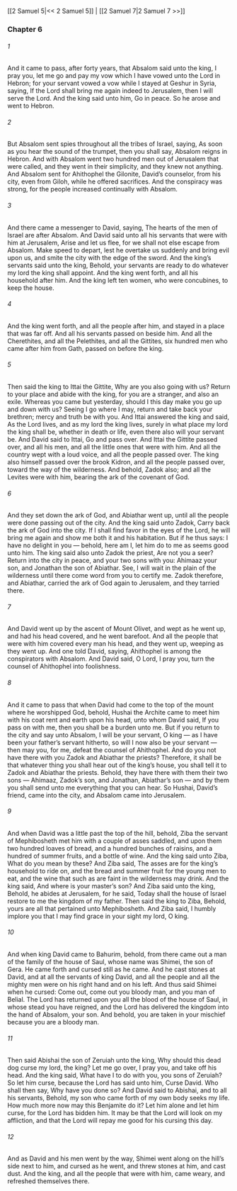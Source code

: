 [[2 Samuel 5|<< 2 Samuel 5]]  |  [[2 Samuel 7|2 Samuel 7 >>]]

### Chapter 6
###### 1
And it came to pass, after forty years, that Absalom said unto the king, I pray you, let me go and pay my vow which I have vowed unto the Lord in Hebron; for your servant vowed a vow while I stayed at Geshur in Syria, saying, If the Lord shall bring me again indeed to Jerusalem, then I will serve the Lord. And the king said unto him, Go in peace. So he arose and went to Hebron.

###### 2
But Absalom sent spies throughout all the tribes of Israel, saying, As soon as you hear the sound of the trumpet, then you shall say, Absalom reigns in Hebron. And with Absalom went two hundred men out of Jerusalem that were called, and they went in their simplicity, and they knew not anything. And Absalom sent for Ahithophel the Gilonite, David’s counselor, from his city, even from Giloh, while he offered sacrifices. And the conspiracy was strong, for the people increased continually with Absalom.

###### 3
And there came a messenger to David, saying, The hearts of the men of Israel are after Absalom. And David said unto all his servants that were with him at Jerusalem, Arise and let us flee, for we shall not else escape from Absalom. Make speed to depart, lest he overtake us suddenly and bring evil upon us, and smite the city with the edge of the sword. And the king’s servants said unto the king, Behold, your servants are ready to do whatever my lord the king shall appoint. And the king went forth, and all his household after him. And the king left ten women, who were concubines, to keep the house.

###### 4
And the king went forth, and all the people after him, and stayed in a place that was far off. And all his servants passed on beside him. And all the Cherethites, and all the Pelethites, and all the Gittites, six hundred men who came after him from Gath, passed on before the king.

###### 5
Then said the king to Ittai the Gittite, Why are you also going with us? Return to your place and abide with the king, for you are a stranger, and also an exile. Whereas you came but yesterday, should I this day make you go up and down with us? Seeing I go where I may, return and take back your brethren; mercy and truth be with you. And Ittai answered the king and said, As the Lord lives, and as my lord the king lives, surely in what place my lord the king shall be, whether in death or life, even there also will your servant be. And David said to Ittai, Go and pass over. And Ittai the Gittite passed over, and all his men, and all the little ones that were with him. And all the country wept with a loud voice, and all the people passed over. The king also himself passed over the brook Kidron, and all the people passed over, toward the way of the wilderness. And behold, Zadok also; and all the Levites were with him, bearing the ark of the covenant of God.

###### 6
And they set down the ark of God, and Abiathar went up, until all the people were done passing out of the city. And the king said unto Zadok, Carry back the ark of God into the city. If I shall find favor in the eyes of the Lord, he will bring me again and show me both it and his habitation. But if he thus says: I have no delight in you — behold, here am I, let him do to me as seems good unto him. The king said also unto Zadok the priest, Are not you a seer? Return into the city in peace, and your two sons with you: Ahimaaz your son, and Jonathan the son of Abiathar. See, I will wait in the plain of the wilderness until there come word from you to certify me. Zadok therefore, and Abiathar, carried the ark of God again to Jerusalem, and they tarried there.

###### 7
And David went up by the ascent of Mount Olivet, and wept as he went up, and had his head covered, and he went barefoot. And all the people that were with him covered every man his head, and they went up, weeping as they went up. And one told David, saying, Ahithophel is among the conspirators with Absalom. And David said, O Lord, I pray you, turn the counsel of Ahithophel into foolishness.

###### 8
And it came to pass that when David had come to the top of the mount where he worshipped God, behold, Hushai the Archite came to meet him with his coat rent and earth upon his head, unto whom David said, If you pass on with me, then you shall be a burden unto me. But if you return to the city and say unto Absalom, I will be your servant, O king — as I have been your father’s servant hitherto, so will I now also be your servant — then may you, for me, defeat the counsel of Ahithophel. And do you not have there with you Zadok and Abiathar the priests? Therefore, it shall be that whatever thing you shall hear out of the king’s house, you shall tell it to Zadok and Abiathar the priests. Behold, they have there with them their two sons — Ahimaaz, Zadok’s son, and Jonathan, Abiathar’s son — and by them you shall send unto me everything that you can hear. So Hushai, David’s friend, came into the city, and Absalom came into Jerusalem.

###### 9
And when David was a little past the top of the hill, behold, Ziba the servant of Mephibosheth met him with a couple of asses saddled, and upon them two hundred loaves of bread, and a hundred bunches of raisins, and a hundred of summer fruits, and a bottle of wine. And the king said unto Ziba, What do you mean by these? And Ziba said, The asses are for the king’s household to ride on, and the bread and summer fruit for the young men to eat, and the wine that such as are faint in the wilderness may drink. And the king said, And where is your master’s son? And Ziba said unto the king, Behold, he abides at Jerusalem, for he said, Today shall the house of Israel restore to me the kingdom of my father. Then said the king to Ziba, Behold, yours are all that pertained unto Mephibosheth. And Ziba said, I humbly implore you that I may find grace in your sight my lord, O king.

###### 10
And when king David came to Bahurim, behold, from there came out a man of the family of the house of Saul, whose name was Shimei, the son of Gera. He came forth and cursed still as he came. And he cast stones at David, and at all the servants of king David, and all the people and all the mighty men were on his right hand and on his left. And thus said Shimei when he cursed: Come out, come out you bloody man, and you man of Belial. The Lord has returned upon you all the blood of the house of Saul, in whose stead you have reigned, and the Lord has delivered the kingdom into the hand of Absalom, your son. And behold, you are taken in your mischief because you are a bloody man.

###### 11
Then said Abishai the son of Zeruiah unto the king, Why should this dead dog curse my lord, the king? Let me go over, I pray you, and take off his head. And the king said, What have I to do with you, you sons of Zeruiah? So let him curse, because the Lord has said unto him, Curse David. Who shall then say, Why have you done so? And David said to Abishai, and to all his servants, Behold, my son who came forth of my own body seeks my life. How much more now may this Benjamite do it? Let him alone and let him curse, for the Lord has bidden him. It may be that the Lord will look on my affliction, and that the Lord will repay me good for his cursing this day.

###### 12
And as David and his men went by the way, Shimei went along on the hill’s side next to him, and cursed as he went, and threw stones at him, and cast dust. And the king, and all the people that were with him, came weary, and refreshed themselves there.